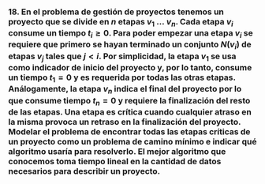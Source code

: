### 18. En el problema de gestión de proyectos tenemos un proyecto que se divide en $n$ etapas $v_1\ . . .\ v_n$. Cada etapa $v_i$ consume un tiempo $t_i \geq 0$. Para poder empezar una etapa $v_i$ se requiere que  primero se hayan terminado un conjunto $N(v_i)$ de etapas $v_j$ tales que $j < i$. Por simplicidad, la etapa $v_1$ se usa como indicador de inicio del proyecto y, por lo tanto, consume un tiempo $t_1 = 0$ y es requerida por todas las otras etapas. Análogamente, la etapa $v_n$ indica el final del proyecto por lo que consume tiempo $t_n = 0$ y requiere la finalización del resto de las etapas. Una etapa es crítica cuando cualquier atraso en la misma provoca un retraso en la finalización del proyecto. Modelar el problema de encontrar todas las etapas críticas de un proyecto como un problema de camino mínimo e indicar qué algoritmo usaría para resolverlo. El mejor algoritmo que conocemos toma tiempo lineal en la cantidad de datos necesarios para describir un proyecto.
